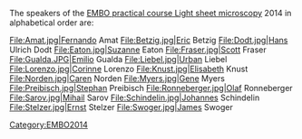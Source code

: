 ---
---
The speakers of the [EMBO practical course Light sheet
microscopy](EMBO_practical_course_Light_sheet_microscopy "wikilink")
2014 in alphabetical order are:

[File:Amat.jpg|Fernando](File:Amat.jpg%7CFernando) Amat
[File:Betzig.jpg|Eric](File:Betzig.jpg%7CEric) Betzig
[File:Dodt.jpg|Hans](File:Dodt.jpg%7CHans) Ulrich Dodt
[File:Eaton.jpg|Suzanne](File:Eaton.jpg%7CSuzanne) Eaton
[File:Fraser.jpg|Scott](File:Fraser.jpg%7CScott) Fraser
[File:Gualda.JPG|Emilio](File:Gualda.JPG%7CEmilio) Gualda
[File:Liebel.jpg|Urban](File:Liebel.jpg%7CUrban) Liebel
[File:Lorenzo.jpg|Corinne](File:Lorenzo.jpg%7CCorinne) Lorenzo
[File:Knust.jpg|Elisabeth](File:Knust.jpg%7CElisabeth) Knust
[File:Norden.jpg|Caren](File:Norden.jpg%7CCaren) Norden
[File:Myers.jpg|Gene](File:Myers.jpg%7CGene) Myers
[File:Preibisch.jpg|Stephan](File:Preibisch.jpg%7CStephan) Preibisch
[File:Ronneberger.jpg|Olaf](File:Ronneberger.jpg%7COlaf) Ronneberger
[File:Sarov.jpg|Mihail](File:Sarov.jpg%7CMihail) Sarov
[File:Schindelin.jpg|Johannes](File:Schindelin.jpg%7CJohannes)
Schindelin [File:Stelzer.jpg|Ernst](File:Stelzer.jpg%7CErnst) Stelzer
[File:Swoger.jpg|James](File:Swoger.jpg%7CJames) Swoger

[Category:EMBO2014](Category:EMBO2014 "wikilink")
